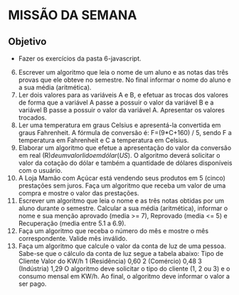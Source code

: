 # MISSÃO DA SEMANA

## Objetivo

- Fazer os exercícios da pasta 6-javascript.

6. Escrever um algoritmo que leia o nome de um aluno e as notas das três provas que ele obteve no semestre. No final informar o nome do aluno e a sua média (aritmética).
7. Ler dois valores para as variáveis A e B, e efetuar as trocas dos valores de forma que a variável A passe a possuir o valor da variável B e a variável B passe a possuir o valor da variável A. Apresentar os valores trocados.
8. Ler uma temperatura em graus Celsius e apresentá-la convertida em graus Fahrenheit. A fórmula de conversão é: F=(9\*C+160) / 5, sendo F a temperatura em Fahrenheit e C a temperatura em Celsius.
9. Elaborar um algoritmo que efetue a apresentação do valor da conversão em real (R$) de um valor lido em dólar (US$). O algoritmo deverá solicitar o valor da cotação do dólar e também a quantidade de dólares disponíveis com o usuário.
10. A Loja Mamão com Açúcar está vendendo seus produtos em 5 (cinco) prestações sem juros. Faça um algoritmo que receba um valor de uma compra e mostre o valor das prestações.
11. Escrever um algoritmo que leia o nome e as três notas obtidas por um aluno durante o semestre. Calcular a sua média (aritmética), informar o nome e sua menção aprovado (media >= 7), Reprovado (media <= 5) e Recuperação (media entre 5.1 a 6.9).
12. Faça um algoritmo que receba o número do mês e mostre o mês correspondente. Valide mês inválido.
13. Faça um algoritmo que calcule o valor da conta de luz de uma pessoa. Sabe-se que o cálculo da conta de luz segue a tabela abaixo:
    Tipo de Cliente Valor do KW/h 1 (Residência) 0,60
    2 (Comércio) 0,48
    3 (Indústria) 1,29
    O algoritmo deve solicitar o tipo do cliente (1, 2 ou 3) e o consumo mensal em KW/h. Ao final, o algoritmo deve informar o valor a ser pago.
